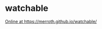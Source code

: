 # watchable
<a href="https://merroth.github.io/watchable/">Online at https://merroth.github.io/watchable/</a>
